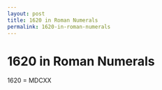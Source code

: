 ```yaml
---
layout: post
title: 1620 in Roman Numerals
permalink: 1620-in-roman-numerals
---
```


# 1620 in Roman Numerals

1620 = MDCXX
